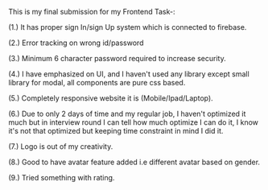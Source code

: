 This is my final submission for my Frontend Task-:

(1.) It has proper sign In/sign Up system which is connected to firebase.

(2.) Error tracking on wrong id/password

(3.) Minimum 6 character password required to increase security.

(4.) I have emphasized on UI, and  I haven't used any library except small library for modal, all components are pure css based.

(5.) Completely responsive website it is (Mobile/Ipad/Laptop).

(6.) Due to only 2 days of time and my regular job, I haven't optimized it much but in interview round I can tell how much optimize I can do it, I know it's not that optimized but keeping time constraint in mind I did it.

(7.) Logo is out of my creativity.

(8.) Good to have avatar feature added i.e different avatar based on gender.

(9.) Tried something with rating.